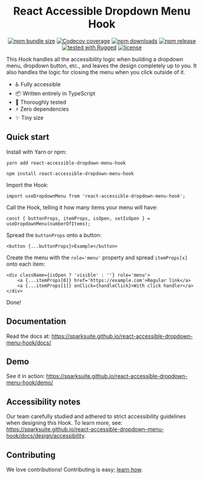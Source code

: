 # <div align="center">React Accessible Dropdown Menu Hook</div>

<p align="center">
<a href="https://www.npmjs.com/package/react-accessible-dropdown-menu-hook"><img alt="npm bundle size" src="https://img.shields.io/bundlephobia/min/react-accessible-dropdown-menu-hook"></a>
<a href="https://app.codecov.io/gh/sparksuite/react-accessible-dropdown-menu-hook/branch/master"><img alt="Codecov coverage" src="https://img.shields.io/codecov/c/github/sparksuite/react-accessible-dropdown-menu-hook"></a>
<a href="https://www.npmjs.com/package/react-accessible-dropdown-menu-hook"><img alt="npm downloads" src="https://img.shields.io/npm/dw/react-accessible-dropdown-menu-hook"></a>
<a href="https://www.npmjs.com/package/react-accessible-dropdown-menu-hook"><img alt="npm release" src="https://img.shields.io/npm/v/react-accessible-dropdown-menu-hook"></a>
<a href="https://github.com/sparksuite/rugged"><img alt="tested with Rugged" src="https://img.shields.io/badge/tested%20with-Rugged-green"></a>
<a href="https://github.com/sparksuite/react-accessible-dropdown-menu-hook/blob/master/LICENSE"><img alt="license" src="https://img.shields.io/npm/l/react-accessible-dropdown-menu-hook"></a>
</p>

This Hook handles all the accessibility logic when building a dropdown menu, dropdown button, etc., and leaves the design completely up to you. It also handles the logic for closing the menu when you click outside of it.

- ♿️ Fully accessible
- 📦 Written entirely in TypeScript
- 🔬 Thoroughly tested
- ⚡️ Zero dependencies
- ✨ Tiny size

## Quick start

Install with Yarn or npm:

```
yarn add react-accessible-dropdown-menu-hook
```

```
npm install react-accessible-dropdown-menu-hook
```

Import the Hook:

```tsx
import useDropdownMenu from 'react-accessible-dropdown-menu-hook';
```

Call the Hook, telling it how many items your menu will have:

```tsx
const { buttonProps, itemProps, isOpen, setIsOpen } = useDropdownMenu(numberOfItems);
```

Spread the `buttonProps` onto a button:

```tsx
<button {...buttonProps}>Example</button>
```

Create the menu with the `role='menu'` property and spread `itemProps[x]` onto each item:

```tsx
<div className={isOpen ? 'visible' : ''} role='menu'>
    <a {...itemProps[0]} href='https://example.com'>Regular link</a>
    <a {...itemProps[1]} onClick={handleClick}>With click handler</a>
</div>
```

Done!

## Documentation

Read the docs at: https://sparksuite.github.io/react-accessible-dropdown-menu-hook/docs/

## Demo

See it in action: https://sparksuite.github.io/react-accessible-dropdown-menu-hook/demo/

## Accessibility notes

Our team carefully studied and adhered to strict accessibility guidelines when designing this Hook. To learn more, see: https://sparksuite.github.io/react-accessible-dropdown-menu-hook/docs/design/accessibility.

## Contributing

We love contributions! Contributing is easy; [learn how](https://github.com/sparksuite/react-accessible-dropdown-menu-hook/blob/master/CONTRIBUTING.md).

